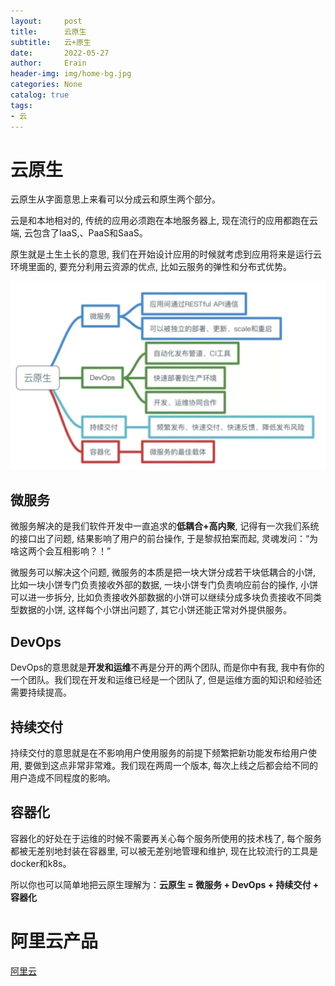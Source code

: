 ```yaml
---
layout:     post
title:      云原生
subtitle:   云+原生
date:       2022-05-27
author:     Erain
header-img: img/home-bg.jpg
categories: None
catalog: true
tags:
- 云
---
```


# 云原生

云原生从字面意思上来看可以分成云和原生两个部分。

云是和本地相对的, 传统的应用必须跑在本地服务器上, 现在流行的应用都跑在云端, 云包含了IaaS,、PaaS和SaaS。

原生就是土生土长的意思, 我们在开始设计应用的时候就考虑到应用将来是运行云环境里面的, 要充分利用云资源的优点, 比如️云服务的弹性和分布式优势。

![](/img/post/云原生.png)

## **微服务**

微服务解决的是我们软件开发中一直追求的**低耦合+高内聚**, 记得有一次我们系统的接口出了问题, 结果影响了用户的前台操作, 于是黎叔拍案而起, 灵魂发问：“为啥这两个会互相影响？！”

微服务可以解决这个问题, 微服务的本质是把一块大饼分成若干块低耦合的小饼, 比如一块小饼专门负责接收外部的数据, 一块小饼专门负责响应前台的操作, 小饼可以进一步拆分, 比如负责接收外部数据的小饼可以继续分成多块负责接收不同类型数据的小饼, 这样每个小饼出问题了, 其它小饼还能正常对外提供服务。

## **DevOps**

DevOps的意思就是**开发和运维**不再是分开的两个团队, 而是你中有我, 我中有你的一个团队。我们现在开发和运维已经是一个团队了, 但是运维方面的知识和经验还需要持续提高。

## **持续交付**

持续交付的意思就是在不影响用户使用服务的前提下频繁把新功能发布给用户使用, 要做到这点非常非常难。我们现在两周一个版本, 每次上线之后都会给不同的用户造成不同程度的影响。

## **容器化**

容器化的好处在于运维的时候不需要再关心每个服务所使用的技术栈了, 每个服务都被无差别地封装在容器里, 可以被无差别地管理和维护, 现在比较流行的工具是docker和k8s。

所以你也可以简单地把云原生理解为：**云原生 = 微服务 + DevOps + 持续交付 + 容器化**


# 阿里云产品
[阿里云](https://help.aliyun.com/document_detail/26558.html)